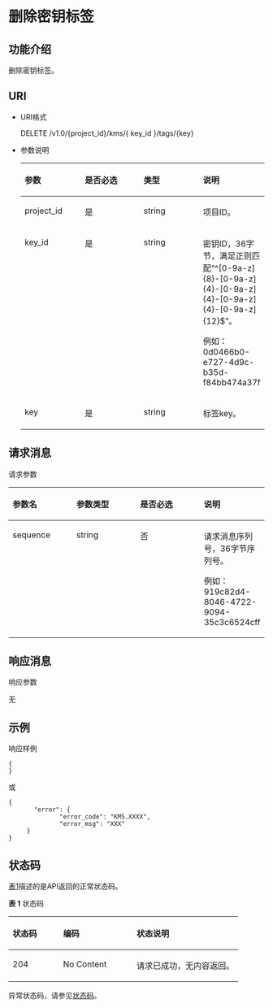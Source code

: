 # 删除密钥标签<a name="dew_02_0047"></a>

## 功能介绍<a name="section193641144611"></a>

删除密钥标签。

## URI<a name="section6472103664610"></a>

-   URI格式

    DELETE /v1.0/\{project\_id\}/kms/\{ key\_id \}/tags/\{key\}

-   参数说明

    <a name="table3777142984717"></a>
    <table><thead align="left"><tr id="row1077710299477"><th class="cellrowborder" valign="top" width="25%" id="mcps1.1.5.1.1"><p id="p1377652934717"><a name="p1377652934717"></a><a name="p1377652934717"></a>参数</p>
    </th>
    <th class="cellrowborder" valign="top" width="25%" id="mcps1.1.5.1.2"><p id="p4776192924716"><a name="p4776192924716"></a><a name="p4776192924716"></a>是否必选</p>
    </th>
    <th class="cellrowborder" valign="top" width="25%" id="mcps1.1.5.1.3"><p id="p1077602924720"><a name="p1077602924720"></a><a name="p1077602924720"></a>类型</p>
    </th>
    <th class="cellrowborder" valign="top" width="25%" id="mcps1.1.5.1.4"><p id="p13777202944712"><a name="p13777202944712"></a><a name="p13777202944712"></a>说明</p>
    </th>
    </tr>
    </thead>
    <tbody><tr id="row17777142912470"><td class="cellrowborder" valign="top" width="25%" headers="mcps1.1.5.1.1 "><p id="p1277782954712"><a name="p1277782954712"></a><a name="p1277782954712"></a>project_id</p>
    </td>
    <td class="cellrowborder" valign="top" width="25%" headers="mcps1.1.5.1.2 "><p id="p577711293474"><a name="p577711293474"></a><a name="p577711293474"></a>是</p>
    </td>
    <td class="cellrowborder" valign="top" width="25%" headers="mcps1.1.5.1.3 "><p id="p2777142912478"><a name="p2777142912478"></a><a name="p2777142912478"></a>string</p>
    </td>
    <td class="cellrowborder" valign="top" width="25%" headers="mcps1.1.5.1.4 "><p id="p177771729114715"><a name="p177771729114715"></a><a name="p177771729114715"></a>项目ID。</p>
    </td>
    </tr>
    <tr id="row9777132904717"><td class="cellrowborder" valign="top" width="25%" headers="mcps1.1.5.1.1 "><p id="p18777192911477"><a name="p18777192911477"></a><a name="p18777192911477"></a>key_id</p>
    </td>
    <td class="cellrowborder" valign="top" width="25%" headers="mcps1.1.5.1.2 "><p id="p27774293475"><a name="p27774293475"></a><a name="p27774293475"></a>是</p>
    </td>
    <td class="cellrowborder" valign="top" width="25%" headers="mcps1.1.5.1.3 "><p id="p277742934712"><a name="p277742934712"></a><a name="p277742934712"></a>string</p>
    </td>
    <td class="cellrowborder" valign="top" width="25%" headers="mcps1.1.5.1.4 "><p id="p17777122912478"><a name="p17777122912478"></a><a name="p17777122912478"></a>密钥ID，36字节，满足正则匹配<span class="parmvalue" id="parmvalue11700755192415"><a name="parmvalue11700755192415"></a><a name="parmvalue11700755192415"></a>“^[0-9a-z]{8}-[0-9a-z]{4}-[0-9a-z]{4}-[0-9a-z]{4}-[0-9a-z]{12}$”</span>。</p>
    <p id="p1777762912477"><a name="p1777762912477"></a><a name="p1777762912477"></a>例如：0d0466b0-e727-4d9c-b35d-f84bb474a37f</p>
    </td>
    </tr>
    <tr id="row477712296472"><td class="cellrowborder" valign="top" width="25%" headers="mcps1.1.5.1.1 "><p id="p1077718295475"><a name="p1077718295475"></a><a name="p1077718295475"></a>key</p>
    </td>
    <td class="cellrowborder" valign="top" width="25%" headers="mcps1.1.5.1.2 "><p id="p6777202934712"><a name="p6777202934712"></a><a name="p6777202934712"></a>是</p>
    </td>
    <td class="cellrowborder" valign="top" width="25%" headers="mcps1.1.5.1.3 "><p id="p277772944719"><a name="p277772944719"></a><a name="p277772944719"></a>string</p>
    </td>
    <td class="cellrowborder" valign="top" width="25%" headers="mcps1.1.5.1.4 "><p id="p3777429154716"><a name="p3777429154716"></a><a name="p3777429154716"></a>标签key。</p>
    </td>
    </tr>
    </tbody>
    </table>


## 请求消息<a name="section2156440194715"></a>

请求参数

<a name="table1916151124817"></a>
<table><thead align="left"><tr id="row12161010481"><th class="cellrowborder" valign="top" width="25%" id="mcps1.1.5.1.1"><p id="p1662027144810"><a name="p1662027144810"></a><a name="p1662027144810"></a>参数名</p>
</th>
<th class="cellrowborder" valign="top" width="25%" id="mcps1.1.5.1.2"><p id="p14620878485"><a name="p14620878485"></a><a name="p14620878485"></a>参数类型</p>
</th>
<th class="cellrowborder" valign="top" width="25%" id="mcps1.1.5.1.3"><p id="p1620157114819"><a name="p1620157114819"></a><a name="p1620157114819"></a>是否必选</p>
</th>
<th class="cellrowborder" valign="top" width="25%" id="mcps1.1.5.1.4"><p id="p166201716488"><a name="p166201716488"></a><a name="p166201716488"></a>说明</p>
</th>
</tr>
</thead>
<tbody><tr id="row71613116485"><td class="cellrowborder" valign="top" width="25%" headers="mcps1.1.5.1.1 "><p id="p196201876489"><a name="p196201876489"></a><a name="p196201876489"></a>sequence</p>
</td>
<td class="cellrowborder" valign="top" width="25%" headers="mcps1.1.5.1.2 "><p id="p2620167154816"><a name="p2620167154816"></a><a name="p2620167154816"></a>string</p>
</td>
<td class="cellrowborder" valign="top" width="25%" headers="mcps1.1.5.1.3 "><p id="p1662057164815"><a name="p1662057164815"></a><a name="p1662057164815"></a>否</p>
</td>
<td class="cellrowborder" valign="top" width="25%" headers="mcps1.1.5.1.4 "><p id="p26209724811"><a name="p26209724811"></a><a name="p26209724811"></a>请求消息序列号，36字节序列号。</p>
<p id="p1162010716486"><a name="p1162010716486"></a><a name="p1162010716486"></a>例如：919c82d4-8046-4722-9094-35c3c6524cff</p>
</td>
</tr>
</tbody>
</table>

## 响应消息<a name="section7456133764811"></a>

响应参数

无

## 示例<a name="section1482722615177"></a>

响应样例

```
{ 
}
```

或

```
{    
       "error": {        
              "error_code": "KMS.XXXX",        
              "error_msg": "XXX"     
     } 
}
```

## 状态码<a name="section192111133389"></a>

[表1](#dew_02_0045_table3885195311010)描述的是API返回的正常状态码。

**表 1**  状态码

<a name="dew_02_0045_table3885195311010"></a>
<table><thead align="left"><tr id="dew_02_0045_row08858533011"><th class="cellrowborder" valign="top" width="22%" id="mcps1.2.4.1.1"><p id="dew_02_0045_p18885105310016"><a name="dew_02_0045_p18885105310016"></a><a name="dew_02_0045_p18885105310016"></a>状态码</p>
</th>
<th class="cellrowborder" valign="top" width="32%" id="mcps1.2.4.1.2"><p id="dew_02_0045_p488513536011"><a name="dew_02_0045_p488513536011"></a><a name="dew_02_0045_p488513536011"></a>编码</p>
</th>
<th class="cellrowborder" valign="top" width="46%" id="mcps1.2.4.1.3"><p id="dew_02_0045_p188852531708"><a name="dew_02_0045_p188852531708"></a><a name="dew_02_0045_p188852531708"></a>状态说明</p>
</th>
</tr>
</thead>
<tbody><tr id="dew_02_0045_row6885125316018"><td class="cellrowborder" valign="top" width="22%" headers="mcps1.2.4.1.1 "><p id="dew_02_0045_p188851853102"><a name="dew_02_0045_p188851853102"></a><a name="dew_02_0045_p188851853102"></a>204</p>
</td>
<td class="cellrowborder" valign="top" width="32%" headers="mcps1.2.4.1.2 "><p id="dew_02_0045_p2123920113816"><a name="dew_02_0045_p2123920113816"></a><a name="dew_02_0045_p2123920113816"></a>No Content</p>
</td>
<td class="cellrowborder" valign="top" width="46%" headers="mcps1.2.4.1.3 "><p id="dew_02_0045_p151239205384"><a name="dew_02_0045_p151239205384"></a><a name="dew_02_0045_p151239205384"></a>请求已成功，无内容返回。</p>
</td>
</tr>
</tbody>
</table>

异常状态码，请参见[状态码](状态码.md)。

